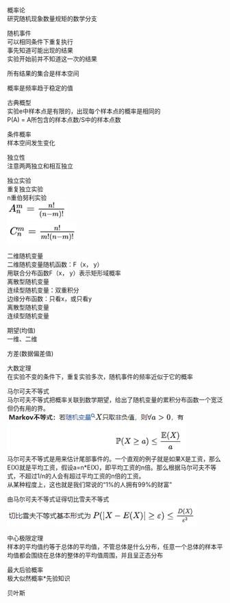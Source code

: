概率论    
  研究随机现象数量规矩的数学分支  

随机事件  
  可以相同条件下重复执行  
  事先知道可能出现的结果  
  实验开始前并不知道这一次的结果  

所有结果的集合是样本空间  

概率是频率趋于稳定的值  

古典概型  
实验e中样本点是有限的，出现每个样本点的概率是相同的  
P(A) = A所包含的样本点数/S中的样本点数  

条件概率  
样本空间发生变化  

独立性  
注意两两独立和相互独立  

独立实验  
重复独立实验  
n重伯努利实验  
![img_6.png](img_6.png)  
![img_7.png](img_7.png)  

二维随机变量  
二维随机变量随机函数：F（x， y）  
用联合分布函数F（x， y）表示矩形域概率  
  离散型随机变量  
  连续型随机变量：双重积分  
边缘分布函数：只看x，或只看y  
  离散型随机变量  
  连续型随机变量  

期望(均值)  
  一维、二维  

方差(数据偏差值)  

大数定理  
  在实验不变的条件下，重复实验多次，随机事件的频率近似于它的概率  

马尔可夫不等式  
  马尔可夫不等式把概率关联到数学期望，给出了随机变量的累积分布函数一个宽泛但仍有用的界。  
  ![img_8.png](img_8.png)  
  马尔可夫不等式是用来估计尾部事件的。一个直观的例子就是如果X是工资，那么E(X)就是平均工资，假设a=n*E(X)，即平均工资的n倍。那么根据马尔可夫不等式，不超过1/n的人会有超过平均工资的n倍的工资。  
  从某种程度上，这也就是我们常说的“1%的人拥有99%的财富”  

由马尔可夫不等式证得切比雪夫不等式  
  ![img_9.png](img_9.png)  

中心极限定理  
  样本的平均值约等于总体的平均值，不管总体是什么分布，任意一个总体的样本平均值都会围绕在总体的整体的平均值周围，并且呈正态分布  

最大后验概率  
  极大似然概率*先验知识  

贝叶斯  
  
